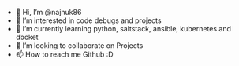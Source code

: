 - 👋 Hi, I’m @najnuk86
- 👀 I’m interested in code debugs and projects
- 🌱 I’m currently learning python, saltstack, ansible, kubernetes and docket
- 💞️ I’m looking to collaborate on Projects
- 📫 How to reach me Github :D

<!---
najnuk86/najnuk86 is a ✨ special ✨ repository because its `README.md` (this file) appears on your GitHub profile.
You can click the Preview link to take a look at your changes.
--->
